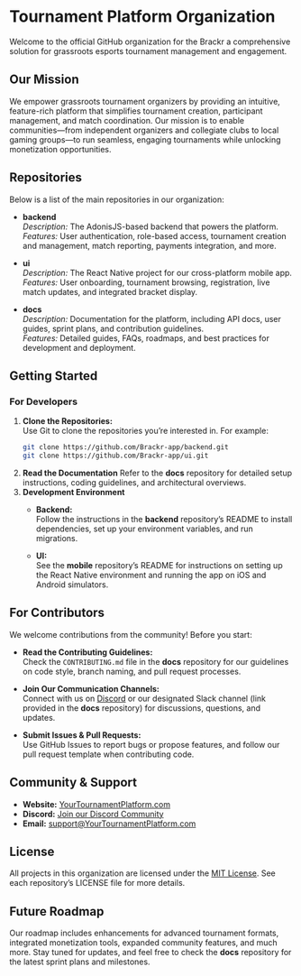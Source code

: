 # Tournament Platform Organization

Welcome to the official GitHub organization for the Brackr a comprehensive solution for grassroots esports tournament management and engagement. 

## Our Mission

We empower grassroots tournament organizers by providing an intuitive, feature-rich platform that simplifies tournament creation, participant management, and match coordination. Our mission is to enable communities—from independent organizers and collegiate clubs to local gaming groups—to run seamless, engaging tournaments while unlocking monetization opportunities.


## Repositories

Below is a list of the main repositories in our organization:

- **backend**  
  _Description:_ The AdonisJS-based backend that powers the platform.  
  _Features:_ User authentication, role-based access, tournament creation and management, match reporting, payments integration, and more.

- **ui**  
  _Description:_ The React Native project for our cross-platform mobile app.  
  _Features:_ User onboarding, tournament browsing, registration, live match updates, and integrated bracket display.

- **docs**  
  _Description:_ Documentation for the platform, including API docs, user guides, sprint plans, and contribution guidelines.  
  _Features:_ Detailed guides, FAQs, roadmaps, and best practices for development and deployment.

## Getting Started

### For Developers

1. **Clone the Repositories:**  
   Use Git to clone the repositories you’re interested in. For example:
   ```bash
   git clone https://github.com/Brackr-app/backend.git
   git clone https://github.com/Brackr-app/ui.git
2. **Read the Documentation**
Refer to the **docs** repository for detailed setup instructions, coding guidelines, and architectural overviews.
3. **Development Environment**
    - **Backend:**  
    Follow the instructions in the **backend** repository’s README to install dependencies, set up your environment variables, and run migrations.

    - **UI:**  
    See the **mobile** repository’s README for instructions on setting up the React Native environment and running the app on iOS and Android simulators.

## For Contributors

We welcome contributions from the community! Before you start:

- **Read the Contributing Guidelines:**  
  Check the `CONTRIBUTING.md` file in the **docs** repository for our guidelines on code style, branch naming, and pull request processes.

- **Join Our Communication Channels:**  
  Connect with us on [Discord](https://discord.gg/yourinvite) or our designated Slack channel (link provided in the **docs** repository) for discussions, questions, and updates.

- **Submit Issues & Pull Requests:**  
  Use GitHub Issues to report bugs or propose features, and follow our pull request template when contributing code.

## Community & Support

- **Website:** [YourTournamentPlatform.com](https://YourTournamentPlatform.com)
- **Discord:** [Join our Discord Community](https://discord.gg/yourinvite)
- **Email:** [support@YourTournamentPlatform.com](mailto:support@YourTournamentPlatform.com)


## License
All projects in this organization are licensed under the [MIT License](LICENSE). See each repository’s LICENSE file for more details.

## Future Roadmap
Our roadmap includes enhancements for advanced tournament formats, integrated monetization tools, expanded community features, and much more. Stay tuned for updates, and feel free to check the **docs** repository for the latest sprint plans and milestones.